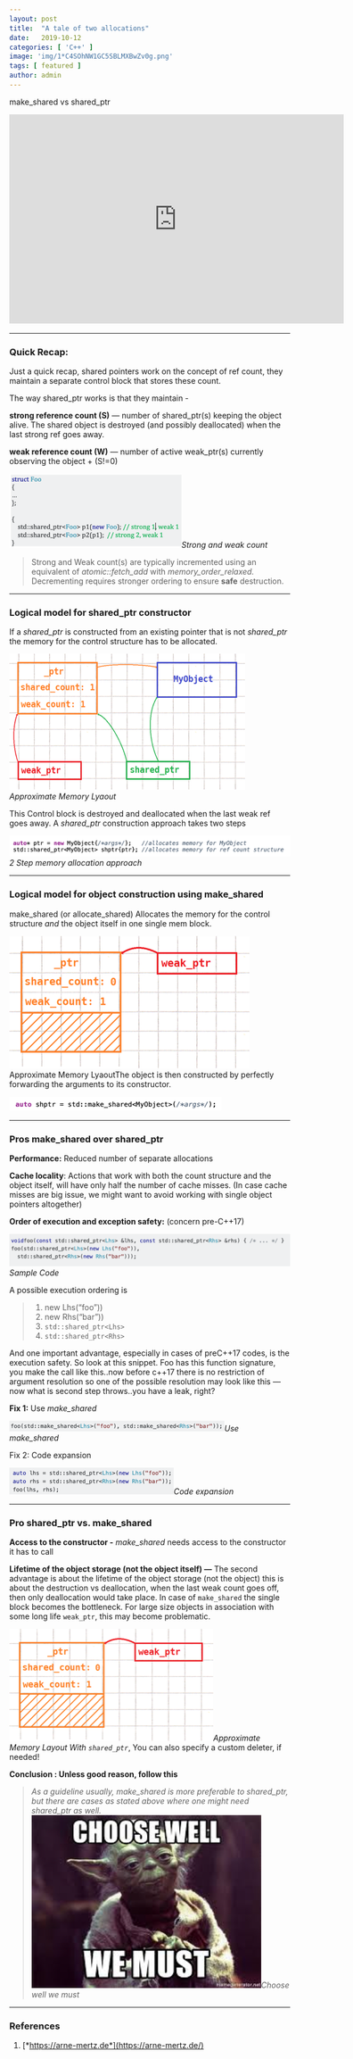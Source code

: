 ```yaml
---
layout:	post
title:	"A tale of two allocations"
date:	2019-10-12
categories: [ 'C++' ]
image: 'img/1*C4SOhNW1GC5SBLMXBwZv0g.png'
tags: [ featured ]
author: admin
---
```


  make\_shared vs shared\_ptr

<iframe src="https://www.youtube.com/embed/h-U9L67R1jE" width="600" height="375" frameborder="0"></iframe>

***

### Quick Recap:

Just a quick recap, shared pointers work on the concept of ref count, they maintain a separate control block that stores these count.

The way shared\_ptr works is that they maintain -

**strong reference count (S)** — number of shared\_ptr(s) keeping the object alive. The shared object is destroyed (and possibly deallocated) when the last strong ref goes away.

**weak reference count (W)** — number of active weak\_ptr(s) currently observing the object + (S!=0)

![Since C++17, A default-constructed weak_this goes along enable_shared_from_this](/img/1*WZWCjCvEPOcKnCGBQgccbA.png)*Strong and weak count*
> Strong and Weak count(s) are typically incremented using an equivalent of *atomic::fetch\_add* with *memory\_order\_relaxed.*
> Decrementing requires stronger ordering to ensure **safe** destruction.

***

### Logical model for shared\_ptr constructor

If a *shared\_ptr* is constructed from an existing pointer that is not *shared\_ptr* the memory for the control structure has to be allocated.

![](/img/1*C4SOhNW1GC5SBLMXBwZv0g.png)*Approximate Memory Lyaout*

This Control block is destroyed and deallocated when the last weak ref goes away. A *shared\_ptr* construction approach takes two steps

![](/img/1*KmTb1wfpSBhhvZaotpXQxw.png)*2 Step memory allocation approach*

***

### Logical model for object construction using make\_shared

make\_shared (or allocate\_shared) Allocates the memory for the control structure *and* the object itself in one single mem block.

![Approximate Memory Layout](/img/1*IO7opntY7n6XkNZ5vhmKHA.png)Approximate Memory LyaoutThe object is then constructed by perfectly forwarding the arguments to its constructor.

![Single step memory allocation apporach](/img/1*BOSY6qzJ5SpSNsIcEnUXzw.png)

***

### Pros make\_shared over shared\_ptr

**Performance:** Reduced number of separate allocations

**Cache locality**: Actions that work with both the count structure and the object itself, will have only half the number of cache misses. (In case cache misses are big issue, we might want to avoid working with single object pointers altogether)

**Order of execution and exception safety:** (concern pre-C++17)

![](/img/1*zyLgliQi9k8oCxZApg2eKQ.png)*Sample Code*

A possible execution ordering is

> 1) new Lhs(“foo”))  
> 2) new Rhs(“bar”))  
> 3) `std::shared_ptr<Lhs>`  
> 4) `std::shared_ptr<Rhs>`

And one important advantage, especially in cases of preC++17 codes, is the execution safety. So look at this snippet. Foo has this function signature, you make the call like this..now before c++17 there is no restriction of argument resolution so one of the possible resolution may look like this — now what is second step throws..you have a leak, right?

**Fix 1:** Use *make\_shared*

![](/img/1*dDAiLpInQvLA3MB_rHRjiA.png)*Use make\_shared* 

Fix 2: Code expansion

![](/img/1*vbmQAIgzrtDici2LNzp8nA.png)*Code expansion*

***

### Pro shared\_ptr vs. make\_shared

**Access to the constructor -** *make\_shared* needs access to the constructor it has to call

**Lifetime of the object storage (not the object itself) —** The second advantage is about the lifetime of the object storage (not the object) this is about the destruction vs deallocation, when the last weak count goes off, then only deallocation would take place. In case of `make_shared` the single block becomes the bottleneck. For large size objects in association with some long life `weak_ptr`, this may become problematic.

![](/img/1*ydFxhg1tSs1MK6fVtB_BMw.png)*Approximate Memory Layout With `shared_ptr`*, You can also specify a custom deleter, if needed!

**Conclusion : Unless good reason, follow this**

> *As a guideline usually, make\_shared is more preferable to shared\_ptr, but there are cases as stated above where one might need shared\_ptr as well.*![](/img/1*7FjUG_9-Te4zOXxrX9jX7A.png)*Choose well we must*

***

### References
1. [*https://arne-mertz.de*](https://arne-mertz.de/)

  